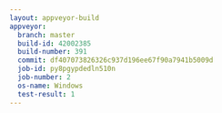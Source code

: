 ```yaml
---
layout: appveyor-build
appveyor:
  branch: master
  build-id: 42002385
  build-number: 391
  commit: df407073826326c937d196ee67f90a7941b5009d
  job-id: py8pgypdedln510n
  job-number: 2
  os-name: Windows
  test-result: 1
---
```

